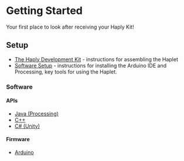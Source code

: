 # Getting Started

Your first place to look after receiving your Haply Kit!

## Setup
- [The Haply Development Kit](/The-Haply-Development-Kit) - instructions for assembling the Haplet
- [Software Setup](/Software-Setup) - instructions for installing the Arduino IDE and Processing,
key tools for using the Haplet.

### Software
#### APIs
- [Java (Processing)](https://github.com/HaplyHaptics/Haply-API-Java)
- [C++](https://github.com/HaplyHaptics/Haply-API-cpp)
- [C# (Unity)](https://github.com/HaplyHaptics/UnityHAPI)

#### Firmware
- [Arduino](https://github.com/HaplyHaptics/Haply-Arduino-Firmware-Versions)
